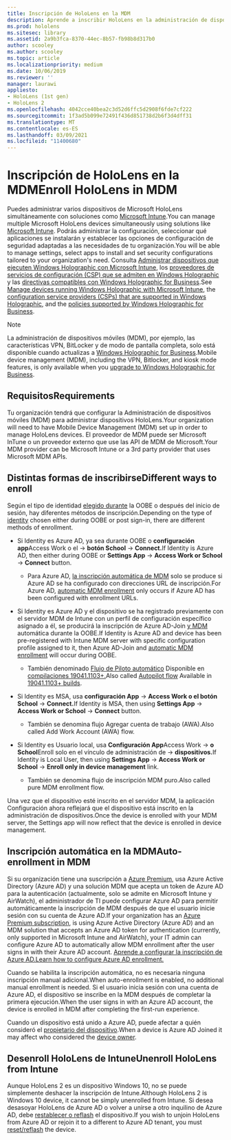 ```yaml
---
title: Inscripción de HoloLens en la MDM
description: Aprende a inscribir HoloLens en la administración de dispositivos móviles (MDM) para facilitar la administración de varios dispositivos.
ms.prod: hololens
ms.sitesec: library
ms.assetid: 2a9b3fca-8370-44ec-8b57-fb98b8d317b0
author: scooley
ms.author: scooley
ms.topic: article
ms.localizationpriority: medium
ms.date: 10/06/2019
ms.reviewer: ''
manager: laurawi
appliesto:
- HoloLens (1st gen)
- HoloLens 2
ms.openlocfilehash: 4042cce40bea2c3d52d6ffc5d2908f6fde7cf222
ms.sourcegitcommit: 1f3ad5b099e72491f436d851738d2b6f3d4dff31
ms.translationtype: MT
ms.contentlocale: es-ES
ms.lasthandoff: 03/09/2021
ms.locfileid: "11400680"
---
```

# <a name="enroll-hololens-in-mdm"></a><span data-ttu-id="1c8ca-103">Inscripción de HoloLens en la MDM</span><span class="sxs-lookup"><span data-stu-id="1c8ca-103">Enroll HoloLens in MDM</span></span>

<span data-ttu-id="1c8ca-104">Puedes administrar varios dispositivos de Microsoft HoloLens simultáneamente con soluciones como [Microsoft Intune](https://docs.microsoft.com/intune/windows-holographic-for-business).</span><span class="sxs-lookup"><span data-stu-id="1c8ca-104">You can manage multiple Microsoft HoloLens devices simultaneously using solutions like [Microsoft Intune](https://docs.microsoft.com/intune/windows-holographic-for-business).</span></span> <span data-ttu-id="1c8ca-105">Podrás administrar la configuración, seleccionar qué aplicaciones se instalarán y establecer las opciones de configuración de seguridad adaptadas a las necesidades de tu organización.</span><span class="sxs-lookup"><span data-stu-id="1c8ca-105">You will be able to manage settings, select apps to install and set security configurations tailored to your organization's need.</span></span> <span data-ttu-id="1c8ca-106">Consulta [Administrar dispositivos que ejecuten Windows Holographic con Microsoft Intune](https://docs.microsoft.com/intune/windows-holographic-for-business), los [proveedores de servicios de configuración (CSP) que se admiten en Windows Holographic](https://msdn.microsoft.com/windows/hardware/commercialize/customize/mdm/configuration-service-provider-reference#hololens) y las [directivas compatibles con Windows Holographic for Business](https://msdn.microsoft.com/windows/hardware/commercialize/customize/mdm/policy-configuration-service-provider#hololenspolicies).</span><span class="sxs-lookup"><span data-stu-id="1c8ca-106">See [Manage devices running Windows Holographic with Microsoft Intune](https://docs.microsoft.com/intune/windows-holographic-for-business), the [configuration service providers (CSPs) that are supported in Windows Holographic](https://msdn.microsoft.com/windows/hardware/commercialize/customize/mdm/configuration-service-provider-reference#hololens), and the [policies supported by Windows Holographic for Business](https://msdn.microsoft.com/windows/hardware/commercialize/customize/mdm/policy-configuration-service-provider#hololenspolicies).</span></span>

> [!NOTE]
> <span data-ttu-id="1c8ca-107">La administración de dispositivos móviles (MDM), por ejemplo, las características VPN, BitLocker y de modo de pantalla completa, solo está disponible cuando actualizas a [Windows Holographic for Business](hololens1-upgrade-enterprise.md).</span><span class="sxs-lookup"><span data-stu-id="1c8ca-107">Mobile device management (MDM), including the VPN, Bitlocker, and kiosk mode features, is only available when you [upgrade to Windows Holographic for Business](hololens1-upgrade-enterprise.md).</span></span>

## <a name="requirements"></a><span data-ttu-id="1c8ca-108">Requisitos</span><span class="sxs-lookup"><span data-stu-id="1c8ca-108">Requirements</span></span>

 <span data-ttu-id="1c8ca-109">Tu organización tendrá que configurar la Administración de dispositivos móviles (MDM) para administrar dispositivos HoloLens.</span><span class="sxs-lookup"><span data-stu-id="1c8ca-109">Your organization will need to have Mobile Device Management (MDM) set up in order to manage HoloLens devices.</span></span> <span data-ttu-id="1c8ca-110">El proveedor de MDM puede ser Microsoft InTune o un proveedor externo que use las API de MDM de Microsoft.</span><span class="sxs-lookup"><span data-stu-id="1c8ca-110">Your MDM provider can be Microsoft Intune or a 3rd party provider that uses Microsoft MDM APIs.</span></span>
 
## <a name="different-ways-to-enroll"></a><span data-ttu-id="1c8ca-111">Distintas formas de inscribirse</span><span class="sxs-lookup"><span data-stu-id="1c8ca-111">Different ways to enroll</span></span>

<span data-ttu-id="1c8ca-112">Según el tipo de identidad [elegido durante](hololens-identity.md) la OOBE o después del inicio de sesión, hay diferentes métodos de inscripción.</span><span class="sxs-lookup"><span data-stu-id="1c8ca-112">Depending on the type of [identity](hololens-identity.md) chosen either during OOBE or post sign-in, there are different methods of enrollment.</span></span>

- <span data-ttu-id="1c8ca-113">Si Identity es Azure AD, ya sea durante OOBE o **configuración app**Access Work o el  ->  **botón School**  ->  **Connect.**</span><span class="sxs-lookup"><span data-stu-id="1c8ca-113">If Identity is Azure AD, then either during OOBE or **Settings App** -> **Access Work or School** -> **Connect** button.</span></span>
    - <span data-ttu-id="1c8ca-114">Para Azure AD, [la inscripción automática de MDM](hololens-enroll-mdm.md#auto-enrollment-in-mdm) solo se produce si Azure AD se ha configurado con direcciones URL de inscripción.</span><span class="sxs-lookup"><span data-stu-id="1c8ca-114">For Azure AD, [automatic MDM enrollment](hololens-enroll-mdm.md#auto-enrollment-in-mdm) only occurs if Azure AD has been configured with enrollment URLs.</span></span> 
     
- <span data-ttu-id="1c8ca-115">Si Identity es Azure AD y el dispositivo se ha registrado previamente con el servidor MDM de Intune con un perfil de configuración específico asignado a él, se producirá la inscripción de Azure AD-Join [y MDM](hololens-enroll-mdm.md#auto-enrollment-in-mdm) automática durante la OOBE.</span><span class="sxs-lookup"><span data-stu-id="1c8ca-115">If Identity is Azure AD and device has been pre-registered with Intune MDM server with specific configuration profile assigned to it, then Azure AD-Join and [automatic MDM enrollment](hololens-enroll-mdm.md#auto-enrollment-in-mdm) will occur during OOBE.</span></span>
    - <span data-ttu-id="1c8ca-116">También denominado [Flujo de Piloto automático](hololens2-autopilot.md) Disponible en [compilaciones 19041.1103+.](hololens-release-notes.md#windows-holographic-version-2004)</span><span class="sxs-lookup"><span data-stu-id="1c8ca-116">Also called [Autopilot flow](hololens2-autopilot.md) Available in [19041.1103+ builds](hololens-release-notes.md#windows-holographic-version-2004).</span></span>
    

- <span data-ttu-id="1c8ca-117">Si Identity es MSA, usa **configuración App**  ->  **Access Work o el botón School**  ->  **Connect.**</span><span class="sxs-lookup"><span data-stu-id="1c8ca-117">If Identity is MSA, then using **Settings App** -> **Access Work or School** -> **Connect** button.</span></span>
    - <span data-ttu-id="1c8ca-118">También se denomina flujo Agregar cuenta de trabajo (AWA).</span><span class="sxs-lookup"><span data-stu-id="1c8ca-118">Also called Add Work Account (AWA) flow.</span></span>
- <span data-ttu-id="1c8ca-119">Si Identity es Usuario local, usa **Configuración App**Access Work  ->  **o School**Enroll solo en el vínculo de administración de  ->  **dispositivos.**</span><span class="sxs-lookup"><span data-stu-id="1c8ca-119">If Identity is Local User, then using **Settings App** -> **Access Work or School** -> **Enroll only in device management** link.</span></span>
    - <span data-ttu-id="1c8ca-120">También se denomina flujo de inscripción MDM puro.</span><span class="sxs-lookup"><span data-stu-id="1c8ca-120">Also called pure MDM enrollment flow.</span></span>

<span data-ttu-id="1c8ca-121">Una vez que el dispositivo esté inscrito en el servidor MDM, la aplicación Configuración ahora reflejará que el dispositivo está inscrito en la administración de dispositivos.</span><span class="sxs-lookup"><span data-stu-id="1c8ca-121">Once the device is enrolled with your MDM server, the Settings app will now reflect that the device is enrolled in device management.</span></span>

## <a name="auto-enrollment-in-mdm"></a><span data-ttu-id="1c8ca-122">Inscripción automática en la MDM</span><span class="sxs-lookup"><span data-stu-id="1c8ca-122">Auto-enrollment in MDM</span></span>

<span data-ttu-id="1c8ca-123">Si su organización tiene una suscripción a [Azure Premium](https://azure.microsoft.com/overview/), usa Azure Active Directory (Azure AD) y una solución MDM que acepta un token de Azure AD para la autenticación (actualmente, solo se admite en Microsoft Intune y AirWatch), el administrador de TI puede configurar Azure AD para permitir automáticamente la inscripción de MDM después de que el usuario inicie sesión con su cuenta de Azure AD.</span><span class="sxs-lookup"><span data-stu-id="1c8ca-123">If your organization has an [Azure Premium subscription](https://azure.microsoft.com/overview/), is using Azure Active Directory (Azure AD) and an MDM solution that accepts an Azure AD token for authentication (currently, only supported in Microsoft Intune and AirWatch), your IT admin can configure Azure AD to automatically allow MDM enrollment after the user signs in with their Azure AD account.</span></span> [<span data-ttu-id="1c8ca-124">Aprende a configurar la inscripción de Azure AD.</span><span class="sxs-lookup"><span data-stu-id="1c8ca-124">Learn how to configure Azure AD enrollment.</span></span>](https://docs.microsoft.com/mem/intune/enrollment/windows-enroll#enable-windows-10-automatic-enrollment)

<span data-ttu-id="1c8ca-125">Cuando se habilita la inscripción automática, no es necesaria ninguna inscripción manual adicional.</span><span class="sxs-lookup"><span data-stu-id="1c8ca-125">When auto-enrollment is enabled, no additional manual enrollment is needed.</span></span> <span data-ttu-id="1c8ca-126">Si el usuario inicia sesión con una cuenta de Azure AD, el dispositivo se inscribe en la MDM después de completar la primera ejecución.</span><span class="sxs-lookup"><span data-stu-id="1c8ca-126">When the user signs in with an Azure AD account, the device is enrolled in MDM after completing the first-run experience.</span></span>

<span data-ttu-id="1c8ca-127">Cuando un dispositivo está unido a Azure AD, puede afectar a quién consideró el [propietario del dispositivo](security-adminless-os.md#device-owner).</span><span class="sxs-lookup"><span data-stu-id="1c8ca-127">When a device is Azure AD Joined it may affect who considered the [device owner](security-adminless-os.md#device-owner).</span></span>

## <a name="unenroll-hololens-from-intune"></a><span data-ttu-id="1c8ca-128">Desenroll HoloLens de Intune</span><span class="sxs-lookup"><span data-stu-id="1c8ca-128">Unenroll HoloLens from Intune</span></span>

<span data-ttu-id="1c8ca-129">Aunque HoloLens 2 es un dispositivo Windows 10, no se puede simplemente deshacer la inscripción de Intune.</span><span class="sxs-lookup"><span data-stu-id="1c8ca-129">Although HoloLens 2 is Windows 10 device, it cannot be simply unenrolled from Intune.</span></span> <span data-ttu-id="1c8ca-130">Si desea desasoyar HoloLens de Azure AD o volver a unirse a otro inquilino de Azure AD, debe [restablecer o reflash](https://docs.microsoft.com/hololens/hololens-recovery#reset-the-device) el dispositivo.</span><span class="sxs-lookup"><span data-stu-id="1c8ca-130">If you wish to unjoin HoloLens from Azure AD or rejoin it to a different to Azure AD tenant, you must [reset/reflash](https://docs.microsoft.com/hololens/hololens-recovery#reset-the-device) the device.</span></span>